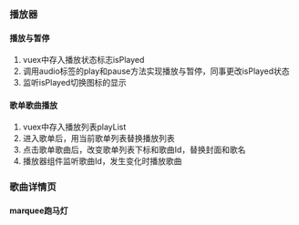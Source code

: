 ### 播放器
#### 播放与暂停
1. vuex中存入播放状态标志isPlayed
2. 调用audio标签的play和pause方法实现播放与暂停，同事更改isPlayed状态
3. 监听isPlayed切换图标的显示
#### 歌单歌曲播放
1. vuex中存入播放列表playList
2. 进入歌单后，用当前歌单列表替换播放列表
3. 点击歌单歌曲后，改变歌单列表下标和歌曲Id，替换封面和歌名
4. 播放器组件监听歌曲Id，发生变化时播放歌曲

### 歌曲详情页
#### marquee跑马灯
